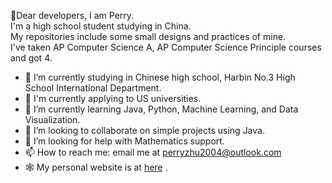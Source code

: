 🌄Dear developers, I am Perry. <br>
I'm a high school student studying in China. <br>
My repositories include some small designs and practices of mine. <br>
I've taken AP Computer Science A, AP Computer Science Principle courses and got 4. <br>
- 🔭 I’m currently studying in Chinese high school, Harbin No.3 High School International Department. 
- :star2: I'm currently applying to US universities. 
- 🌱 I’m currently learning Java, Python, Machine Learning, and Data Visualization. 
- 👯 I’m looking to collaborate on simple projects using Java.  
- 🤔 I’m looking for help with Mathematics support. 
- 📫 How to reach me: email me at perryzhu2004@outlook.com
- 🕸️ My personal website is at <a href="https://perry2004.github.io/Perry2004/">here</a> .
